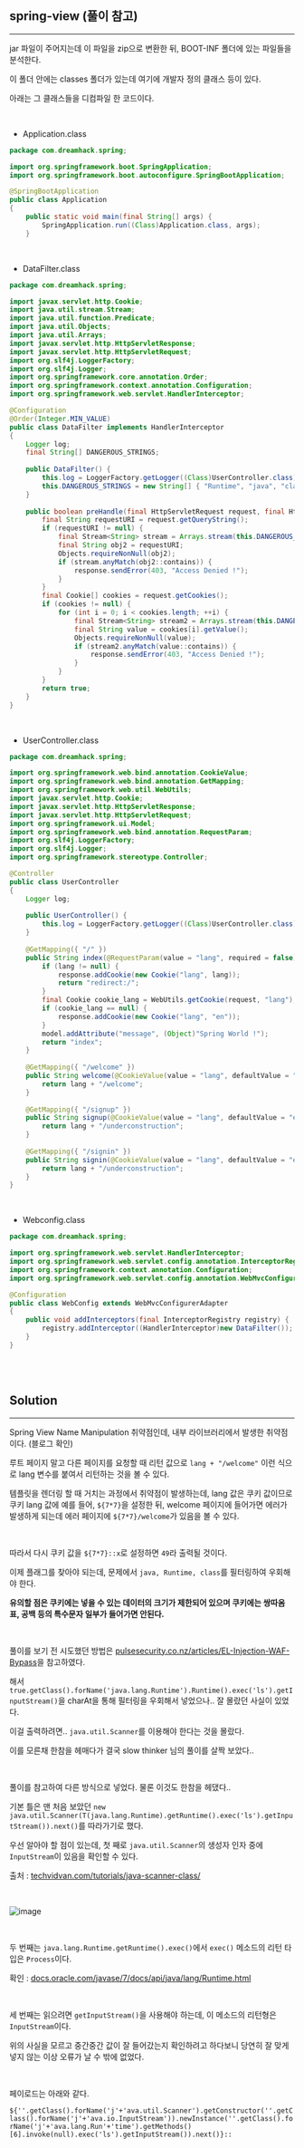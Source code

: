 ## spring-view (풀이 참고)
---

jar 파일이 주어지는데 이 파일을 zip으로 변환한 뒤, BOOT-INF 폴더에 있는 파일들을 분석한다.

이 폴더 안에는 classes 폴더가 있는데 여기에 개발자 정의 클래스 등이 있다.

아래는 그 클래스들을 디컴파일 한 코드이다.

<br>

+ Application.class

```java
package com.dreamhack.spring;

import org.springframework.boot.SpringApplication;
import org.springframework.boot.autoconfigure.SpringBootApplication;

@SpringBootApplication
public class Application
{
    public static void main(final String[] args) {
        SpringApplication.run((Class)Application.class, args);
    }
```

<br>

+ DataFilter.class

```java
package com.dreamhack.spring;

import javax.servlet.http.Cookie;
import java.util.stream.Stream;
import java.util.function.Predicate;
import java.util.Objects;
import java.util.Arrays;
import javax.servlet.http.HttpServletResponse;
import javax.servlet.http.HttpServletRequest;
import org.slf4j.LoggerFactory;
import org.slf4j.Logger;
import org.springframework.core.annotation.Order;
import org.springframework.context.annotation.Configuration;
import org.springframework.web.servlet.HandlerInterceptor;

@Configuration
@Order(Integer.MIN_VALUE)
public class DataFilter implements HandlerInterceptor
{
    Logger log;
    final String[] DANGEROUS_STRINGS;
    
    public DataFilter() {
        this.log = LoggerFactory.getLogger((Class)UserController.class);
        this.DANGEROUS_STRINGS = new String[] { "Runtime", "java", "class" };
    }
    
    public boolean preHandle(final HttpServletRequest request, final HttpServletResponse response, final Object obj) throws Exception {
        final String requestURI = request.getQueryString();
        if (requestURI != null) {
            final Stream<String> stream = Arrays.stream(this.DANGEROUS_STRINGS);
            final String obj2 = requestURI;
            Objects.requireNonNull(obj2);
            if (stream.anyMatch(obj2::contains)) {
                response.sendError(403, "Access Denied !");
            }
        }
        final Cookie[] cookies = request.getCookies();
        if (cookies != null) {
            for (int i = 0; i < cookies.length; ++i) {
                final Stream<String> stream2 = Arrays.stream(this.DANGEROUS_STRINGS);
                final String value = cookies[i].getValue();
                Objects.requireNonNull(value);
                if (stream2.anyMatch(value::contains)) {
                    response.sendError(403, "Access Denied !");
                }
            }
        }
        return true;
    }
}
```

<br>

+ UserController.class

```java
package com.dreamhack.spring;

import org.springframework.web.bind.annotation.CookieValue;
import org.springframework.web.bind.annotation.GetMapping;
import org.springframework.web.util.WebUtils;
import javax.servlet.http.Cookie;
import javax.servlet.http.HttpServletResponse;
import javax.servlet.http.HttpServletRequest;
import org.springframework.ui.Model;
import org.springframework.web.bind.annotation.RequestParam;
import org.slf4j.LoggerFactory;
import org.slf4j.Logger;
import org.springframework.stereotype.Controller;

@Controller
public class UserController
{
    Logger log;
    
    public UserController() {
        this.log = LoggerFactory.getLogger((Class)UserController.class);
    }
    
    @GetMapping({ "/" })
    public String index(@RequestParam(value = "lang", required = false) final String lang, final Model model, final HttpServletRequest request, final HttpServletResponse response) {
        if (lang != null) {
            response.addCookie(new Cookie("lang", lang));
            return "redirect:/";
        }
        final Cookie cookie_lang = WebUtils.getCookie(request, "lang");
        if (cookie_lang == null) {
            response.addCookie(new Cookie("lang", "en"));
        }
        model.addAttribute("message", (Object)"Spring World !");
        return "index";
    }
    
    @GetMapping({ "/welcome" })
    public String welcome(@CookieValue(value = "lang", defaultValue = "en") final String lang) {
        return lang + "/welcome";
    }
    
    @GetMapping({ "/signup" })
    public String signup(@CookieValue(value = "lang", defaultValue = "en") final String lang) {
        return lang + "/underconstruction";
    }
    
    @GetMapping({ "/signin" })
    public String signin(@CookieValue(value = "lang", defaultValue = "en") final String lang) {
        return lang + "/underconstruction";
    }
}
```

<br>

+ Webconfig.class

```java
package com.dreamhack.spring;

import org.springframework.web.servlet.HandlerInterceptor;
import org.springframework.web.servlet.config.annotation.InterceptorRegistry;
import org.springframework.context.annotation.Configuration;
import org.springframework.web.servlet.config.annotation.WebMvcConfigurerAdapter;

@Configuration
public class WebConfig extends WebMvcConfigurerAdapter
{
    public void addInterceptors(final InterceptorRegistry registry) {
        registry.addInterceptor((HandlerInterceptor)new DataFilter());
    }
}
```

<br><br>

## Solution
---

Spring View Name Manipulation 취약점인데, 내부 라이브러리에서 발생한 취약점이다. (블로그 확인)

루트 페이지 말고 다른 페이지를 요청할 때 리턴 값으로 ```lang + "/welcome"``` 이런 식으로 lang 변수를 붙여서 리턴하는 것을 볼 수 있다.

템플릿을 렌더링 할 때 거치는 과정에서 취약점이 발생하는데, lang 값은 쿠키 값이므로 쿠키 lang 값에 예를 들어, ```${7*7}```을 설정한 뒤, welcome 페이지에 들어가면 에러가 발생하게 되는데 에러 페이지에 ```${7*7}/welcome```가 있음을 볼 수 있다.

<br>

따라서 다시 쿠키 값을 ```${7*7}::x```로 설정하면 ```49```라 출력될 것이다.

이제 플래그를 찾아야 되는데, 문제에서 ```java, Runtime, class```를 필터링하여 우회해야 한다.

**유의할 점은 쿠키에는 넣을 수 있는 데이터의 크기가 제한되어 있으며 쿠키에는 쌍따옴표, 공백 등의 특수문자 일부가 들어가면 안된다.**

<br>

풀이를 보기 전 시도했던 방법은 <a href="https://pulsesecurity.co.nz/articles/EL-Injection-WAF-Bypass" target="_blank">pulsesecurity.co.nz/articles/EL-Injection-WAF-Bypass</a>을 참고하였다.

해서 ```true.getClass().forName('java.lang.Runtime').Runtime().exec('ls').getInputStream()```을 charAt을 통해 필터링을 우회해서 넣었으나.. 잘 몰랐던 사실이 있었다.

이걸 출력하려면.. ```java.util.Scanner```를 이용해야 한다는 것을 몰랐다.

이를 모른채 한참을 헤매다가 결국 slow thinker 님의 풀이를 살짝 보았다..

<br>

풀이를 참고하여 다른 방식으로 넣었다. 물론 이것도 한참을 헤댔다..

기본 틀은 맨 처음 보았던 ```new java.util.Scanner(T(java.lang.Runtime).getRuntime().exec('ls').getInputStream()).next()```를 따라가기로 했다.

우선 알아야 할 점이 있는데, 첫 째로 ```java.util.Scanner```의 생성자 인자 중에 ```InputStream```이 있음을 확인할 수 있다.

출처 : <a href="https://techvidvan.com/tutorials/java-scanner-class/" target="_blank">techvidvan.com/tutorials/java-scanner-class/</a>

<br>

![image](https://user-images.githubusercontent.com/52172169/182277404-60821136-32fa-4186-9267-cd5a2ac8f662.png)

<br>

두 번째는 ```java.lang.Runtime.getRuntime().exec()```에서 ```exec()``` 메소드의 리턴 타입은 ```Process```이다.

확인 : <a href="https://docs.oracle.com/javase/7/docs/api/java/lang/Runtime.html" target="_blank">docs.oracle.com/javase/7/docs/api/java/lang/Runtime.html</a>

<br>

세 번째는 읽으려면 ```getInputStream()```을 사용해야 하는데, 이 메소드의 리턴형은 ```InputStream```이다.

위의 사실을 모르고 중간중간 값이 잘 들어갔는지 확인하려고 하다보니 당연히 잘 맞게 넣지 않는 이상 오류가 날 수 밖에 없었다. 

<br>

페이로드는 아래와 같다.

```${''.getClass().forName('j'+'ava.util.Scanner').getConstructor(''.getClass().forName('j'+'ava.io.InputStream')).newInstance(''.getClass().forName('j'+'ava.lang.Run'+'time').getMethods()[6].invoke(null).exec('ls').getInputStream()).next()}::```
